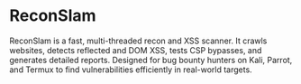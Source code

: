 # ReconSlam
ReconSlam is a fast, multi-threaded recon and XSS scanner. It crawls websites, detects reflected and DOM XSS, tests CSP bypasses, and generates detailed reports. Designed for bug bounty hunters on Kali, Parrot, and Termux to find vulnerabilities efficiently in real-world targets.
